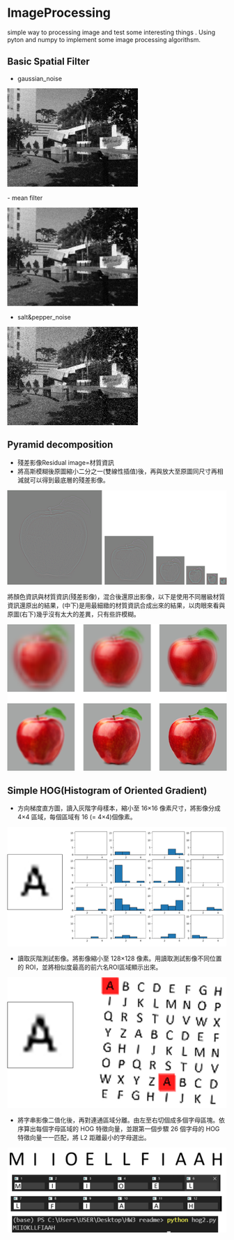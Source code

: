 # ImageProcessing
simple  way to processing image and test some interesting things . Using pyton and numpy to implement some image processing algorithsm.



## Basic Spatial Filter

-  gaussian_noise
<p>
<img src="spatial_filter/gaussian_noise.png" width="300"> 
</p>
- mean filter 
<p>
<img src="spatial_filter/mean filter.png" width="300"> 
</p>
     
- salt&pepper_noise
<p>
<img src="spatial_filter/salt&pepper_noise.png" width="300"> 
</p>

## Pyramid decomposition

- 殘差影像Residual image=材質資訊
- 將高斯模糊後原圖縮小二分之一(雙線性插值)後，再與放大至原圖同尺寸再相減就可以得到最底層的殘差影像。
<p align="center">
 <img src="pyrimd/residual_img.png" width="auto">    
</p>

將顏色資訊與材質資訊(殘差影像)，混合後還原出影像，以下是使用不同層級材質資訊還原出的結果，(中下)是用最細緻的材質資訊合成出來的結果，以肉眼來看與原圖(右下)幾乎沒有太大的差異，只有些許模糊。
<p align="center">
 <img src="pyrimd/reconstruct.png" width="auto">    
</p>



## Simple HOG(Histogram of Oriented Gradient)
- 方向梯度直方圖，讀入灰階字母樣本，縮小至 16×16 像素尺寸，將影像分成 4×4 區域，每個區域有 16 (= 4×4)個像素。

<p align="center">
 <img src="simpleHOG/Histogram.png" width="auto">    
</p>


- 讀取灰階測試影像。將影像縮小至 128×128 像素。用讀取測試影像不同位置的 ROI，並將相似度最高的前六名ROI區域顯示出來。

<p align="center">
 <img src="simpleHOG/ROI.png" width="auto">    
</p>


- 將字串影像二值化後，再對連通區域分離。由左至右切個成多個字母區塊。依序算出每個字母區域的 HOG 特徵向量，並跟第一個步驟 26 個字母的
HOG 特徵向量一一匹配，將 L2 距離最小的字母選出。

<p align="center">
 <img src="simpleHOG/HOG2.png" width="auto">    
</p>